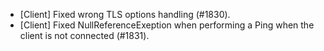 * [Client] Fixed wrong TLS options handling (#1830).
* [Client] Fixed NullReferenceExeption when performing a Ping when the client is not connected (#1831).
